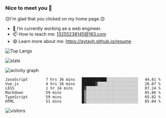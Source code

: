### Nice to meet you 👋

😊I'm glad that you clicked on my home page.😊

- 🔭 I’m currently working ae a web engineer.
- 📫 How to reach me: 13255238145@163.com
- 😄 Learn more about me: https://qytayh.github.io/resume

![Top Langs](https://github-readme-stats.vercel.app/api/top-langs?username=qytayh) 

![stats](https://github-readme-stats.vercel.app/api?username=qytayh&show_icons=true&theme=radical&layout=compact)
	
![activity graph](https://activity-graph.herokuapp.com/graph?username=qytayh&theme=dracula)

<!--START_SECTION:waka-->

```text
JavaScript        7 hrs 36 mins   ███████████░░░░░░░░░░░░░░   44.61 %
Vue.js            4 hrs 26 mins   ██████▓░░░░░░░░░░░░░░░░░░   26.07 %
LESS              1 hr 14 mins    █▓░░░░░░░░░░░░░░░░░░░░░░░   07.24 %
Markdown          59 mins         █▒░░░░░░░░░░░░░░░░░░░░░░░   05.86 %
TypeScript        59 mins         █▒░░░░░░░░░░░░░░░░░░░░░░░   05.82 %
HTML              51 mins         █▒░░░░░░░░░░░░░░░░░░░░░░░   05.04 %
```

<!--END_SECTION:waka-->

![visitors](https://visitor-badge.glitch.me/badge?page_id=qytayh)


<!--
**qytayh/qytayh** is a ✨ _special_ ✨ repository because its `README.md` (this file) appears on your GitHub profile.

Here are some ideas to get you started:

- 🔭 I’m currently working on ...
- 🌱 I’m currently learning ...
- 👯 I’m looking to collaborate on ...
- 🤔 I’m looking for help with ...
- 💬 Ask me about ...
- 📫 How to reach me: ...
- 😄 Pronouns: ...
- ⚡ Fun fact: ...
-->
